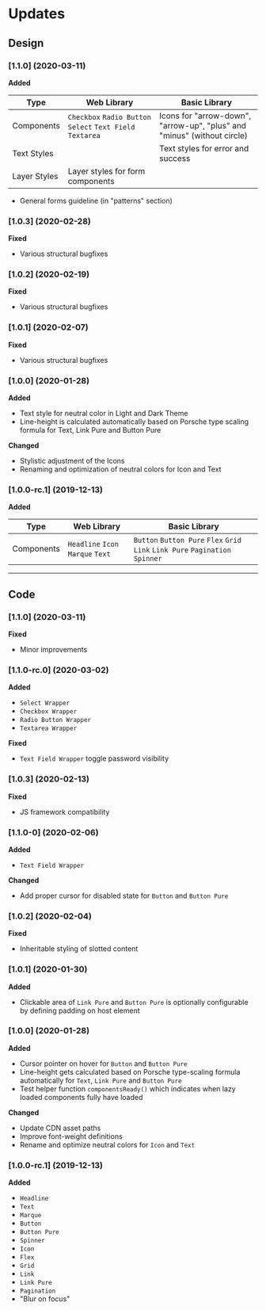 # Updates 

## Design

### [1.1.0] (2020-03-11)

**Added**

Type | Web Library | Basic Library |
|---|---|---|
Components | `Checkbox` `Radio Button` `Select` `Text Field` `Textarea` | Icons for "arrow-down", "arrow-up", "plus" and "minus" (without circle) |
Text Styles |  | Text styles for error and success |
Layer Styles | Layer styles for form components |  |

- General forms guideline (in "patterns" section)



### [1.0.3] (2020-02-28)

**Fixed**
- Various structural bugfixes 

### [1.0.2] (2020-02-19)

**Fixed**
- Various structural bugfixes 

### [1.0.1] (2020-02-07)

**Fixed**
- Various structural bugfixes 

### [1.0.0] (2020-01-28)

**Added**
- Text style for neutral color in Light and Dark Theme
- Line-height is calculated automatically based on Porsche type scaling formula for Text, Link Pure and Button Pure

**Changed**
- Stylistic adjustment of the Icons
- Renaming and optimization of neutral colors for Icon and Text

### [1.0.0-rc.1] (2019-12-13)

**Added**

Type | Web Library | Basic Library |
|---|---|---|
Components | `Headline`  `Icon` `Marque` `Text` | `Button` `Button Pure` `Flex` `Grid` `Link` `Link Pure` `Pagination` `Spinner` |

--- 

## Code

### [1.1.0] (2020-03-11)

**Fixed**
- Minor improvements

### [1.1.0-rc.0] (2020-03-02)

**Added**
- `Select Wrapper`
- `Checkbox Wrapper`
- `Radio Button Wrapper`
- `Textarea Wrapper`

**Fixed**
- `Text Field Wrapper` toggle password visibility

### [1.0.3] (2020-02-13)

**Fixed**
- JS framework compatibility

### [1.1.0-0] (2020-02-06)

**Added**
- `Text Field Wrapper`

**Changed**
- Add proper cursor for disabled state for `Button` and `Button Pure`

### [1.0.2] (2020-02-04)

**Fixed**
- Inheritable styling of slotted content

### [1.0.1] (2020-01-30)

**Added**
- Clickable area of `Link Pure` and `Button Pure` is optionally configurable by defining padding on host element

### [1.0.0] (2020-01-28)

**Added**
- Cursor pointer on hover for `Button` and `Button Pure`
- Line-height gets calculated based on Porsche type-scaling formula automatically for `Text`, `Link Pure` and `Button Pure`
- Test helper function `componentsReady()` which indicates when lazy loaded components fully have loaded

**Changed**
- Update CDN asset paths
- Improve font-weight definitions
- Rename and optimize neutral colors for `Icon` and `Text`

### [1.0.0-rc.1] (2019-12-13)

**Added**
- `Headline`
- `Text`
- `Marque`
- `Button`
- `Button Pure`
- `Spinner`
- `Icon`
- `Flex`
- `Grid`
- `Link`
- `Link Pure`
- `Pagination`
- "Blur on focus"
